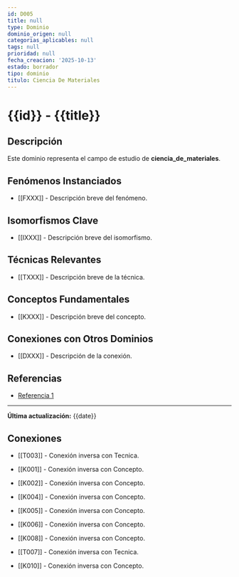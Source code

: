```yaml
---
id: D005
title: null
type: Dominio
dominio_origen: null
categorias_aplicables: null
tags: null
prioridad: null
fecha_creacion: '2025-10-13'
estado: borrador
tipo: dominio
titulo: Ciencia De Materiales
---
```

# {{id}} - {{title}}

## Descripción

Este dominio representa el campo de estudio de **ciencia_de_materiales**.

## Fenómenos Instanciados

- [[FXXX]] - Descripción breve del fenómeno.

## Isomorfismos Clave

- [[IXXX]] - Descripción breve del isomorfismo.

## Técnicas Relevantes

- [[TXXX]] - Descripción breve de la técnica.

## Conceptos Fundamentales

- [[KXXX]] - Descripción breve del concepto.

## Conexiones con Otros Dominios

- [[DXXX]] - Descripción de la conexión.

## Referencias

- [Referencia 1](URL)

---

**Última actualización:** {{date}}

## Conexiones
- [[T003]] - Conexión inversa con Tecnica.
- [[K001]] - Conexión inversa con Concepto.
- [[K002]] - Conexión inversa con Concepto.
- [[K004]] - Conexión inversa con Concepto.
- [[K005]] - Conexión inversa con Concepto.
- [[K006]] - Conexión inversa con Concepto.
- [[K008]] - Conexión inversa con Concepto.


- [[T007]] - Conexión inversa con Tecnica.
- [[K010]] - Conexión inversa con Concepto.
